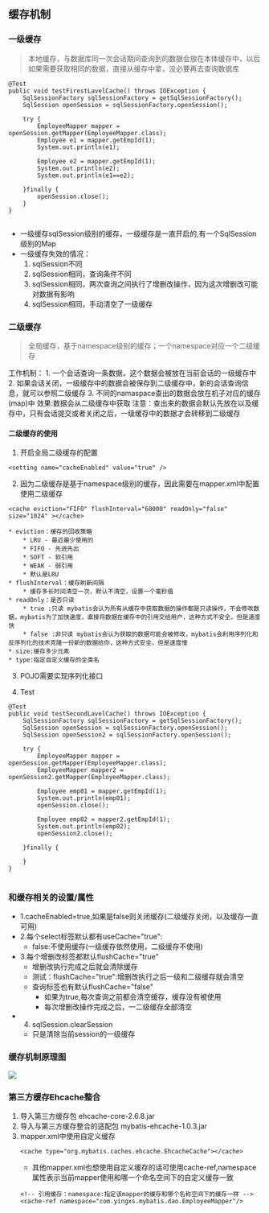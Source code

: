 ## 缓存机制

### 一级缓存
> 本地缓存，与数据库同一次会话期间查询到的数据会放在本体缓存中，以后如果需要获取相同的数据，直接从缓存中拿，没必要再去查询数据库

```
@Test
public void testFirestLavelCache() throws IOException {
	SqlSessionFactory sqlSessionFactory = getSqlSessionFactory();
	SqlSession openSession = sqlSessionFactory.openSession();
	
	try {
		EmployeeMapper mapper = openSession.getMapper(EmployeeMapper.class);
		Employee e1 = mapper.getEmpId(1);
		System.out.println(e1);
		
		Employee e2 = mapper.getEmpId(1);
		System.out.println(e2);
		System.out.println(e1==e2);
		
	}finally {
		openSession.close();
	}
}
	
```

* 一级缓存sqlSession级别的缓存，一级缓存是一直开启的,有一个SqlSession级别的Map
* 一级缓存失效的情况：
	1. sqlSession不同
	2. sqlSession相同，查询条件不同
	3. sqlSession相同，两次查询之间执行了增删改操作，因为这次增删改可能对数据有影响
	4. sqlSession相同，手动清空了一级缓存
	
### 二级缓存
> 全局缓存，基于namespace级别的缓存；一个namespace对应一个二级缓存

工作机制：
	1. 一个会话查询一条数据，这个数据会被放在当前会话的一级缓存中
	2. 如果会话关闭，一级缓存中的数据会被保存到二级缓存中，新的会话查询信息，就可以参照二级缓存
	3. 不同的namaspace查出的数据会放在机子对应的缓存(map)中
效果:数据会从二级缓存中获取
注意：查出来的数据会默认先放在以及缓存中，只有会话提交或者关闭之后，一级缓存中的数据才会转移到二级缓存
#### 二级缓存的使用
1. 开启全局二级缓存的配置
```
<setting name="cacheEnabled" value="true" />
```
2. 因为二级缓存是基于namespace级别的缓存，因此需要在mapper.xml中配置使用二级缓存
```
<cache eviction="FIFO" flushInterval="60000" readOnly="false" size="1024" ></cache>
```
	* eviction：缓存的回收策略
		* LRU - 最近最少使用的
		* FIFO - 先进先出
		* SOFT - 软引用
		* WEAK - 弱引用
		* 默认是LRU
	* flushInterval：缓存刷新间隔
		* 缓存多长时间清空一次，默认不清空，设置一个毫秒值
	* readOnly：是否只读
		* true :只读 mybatis会认为所有从缓存中获取数据的操作都是只读操作，不会修改数据，mybatis为了加快速度，直接将数据在缓存中的引用交给用户，这种方式不安全，但是速度快
		* false :非只读 mybatis会认为获取的数据可能会被修改，mybatis会利用序列化和反序列化的技术克隆一份新的数据给你，这种方式安全，但是速度慢
	* size:缓存多少元素
	* type:指定自定义缓存的全类名
3. POJO需要实现序列化接口

4. Test
```
@Test
public void testSecondLavelCache() throws IOException {
	SqlSessionFactory sqlSessionFactory = getSqlSessionFactory();
	SqlSession openSession = sqlSessionFactory.openSession();
	SqlSession openSession2 = sqlSessionFactory.openSession();
	
	try {
		EmployeeMapper mapper = openSession.getMapper(EmployeeMapper.class);
		EmployeeMapper mapper2 = openSession2.getMapper(EmployeeMapper.class);
		
		Employee emp01 = mapper.getEmpId(1);
		System.out.println(emp01);
		openSession.close();
		
		Employee emp02 = mapper2.getEmpId(1);
		System.out.println(emp02);
		openSession2.close();

	}finally {
		
	}
}
	
```

### 和缓存相关的设置/属性
* 1.cacheEnabled=true,如果是false则关闭缓存(二级缓存关闭，以及缓存一直可用)
* 2.每个select标签默认都有useCache="true":
	* false:不使用缓存(一级缓存依然使用，二级缓存不使用)
* 3.每个增删改标签都默认flushCache="true"
	* 增删改执行完成之后就会清除缓存
	* 测试：flushCache="true":增删改执行之后一级和二级缓存就会清空
	* 查询标签也有默认flushCache="false"
		* 如果为true,每次查询之前都会清空缓存，缓存没有被使用
		* 每次增删改操作完成之后，一二级缓存全部清空
* 4. sqlSession.clearSession
	* 只是清除当前session的一级缓存
	
### 缓存机制原理图
![](http://yingxs.com/img/cache.png)

### 第三方缓存Ehcache整合
1. 导入第三方缓存包  ehcache-core-2.6.8.jar
2. 导入与第三方缓存整合的适配包 mybatis-ehcache-1.0.3.jar
3. mapper.xml中使用自定义缓存
	```
	<cache type="org.mybatis.caches.ehcache.EhcacheCache"></cache>
	```
	* 其他mapper.xml也想使用自定义缓存的话可使用cache-ref,namespace属性表示当前mapper使用和哪一个命名空间下的自定义缓存一致
	```
	<!-- 引用缓存：namespace:指定该mapper的缓存和哪个名称空间下的缓存一样 -->
	<cache-ref namespace="com.yingxs.mybatis.dao.EmployeeMapper"/>
	```